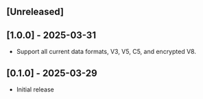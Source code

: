 ## [Unreleased]
## [1.0.0] - 2025-03-31
- Support all current data formats, V3, V5, C5, and encrypted V8.

## [0.1.0] - 2025-03-29

- Initial release
